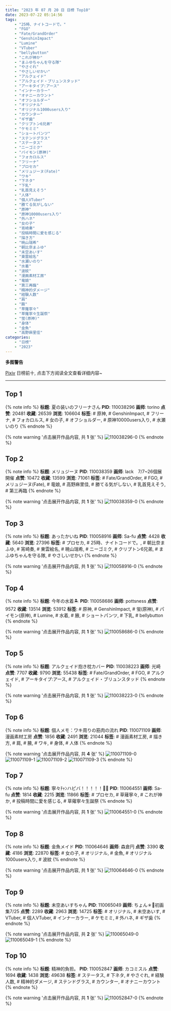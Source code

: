 ```yaml
---
title: "2023 年 07 月 20 日 日榜 Top10"
date: 2023-07-22 05:14:56
tags:
    - "25時、ナイトコードで。"
    - "FGO"
    - "Fate/GrandOrder"
    - "GenshinImpact"
    - "Lumine"
    - "VTuber"
    - "bellybutton"
    - "これが神か"
    - "まふゆちゃんを守る隊"
    - "やさぐれ"
    - "やさしいせかい"
    - "アルクェイド"
    - "アルクェイド・ブリュンスタッド"
    - "アーキタイプ:アース"
    - "インナーカラー"
    - "オナニーカウント"
    - "オフショルダー"
    - "オリジナル"
    - "オリジナル1000users入り"
    - "カウンター"
    - "ギザ歯"
    - "クリプトン6兄弟"
    - "ケモミミ"
    - "ショートパンツ"
    - "ステンドグラス"
    - "ステータス"
    - "ニーゴミク"
    - "パイモン(原神)"
    - "フォカロルス"
    - "フリーナ"
    - "プロセカ"
    - "メリュジーヌ(Fate)"
    - "ワキ"
    - "下ネタ"
    - "下乳"
    - "乳首見えそう"
    - "人体"
    - "個人VTuber"
    - "勝てる気がしない"
    - "原神"
    - "原神10000users入り"
    - "外ハネ"
    - "女の子"
    - "宵崎奏"
    - "投稿時間に愛を感じる"
    - "描き方"
    - "暁山瑞希"
    - "朝比奈まふゆ"
    - "未空あいす"
    - "東雲絵名"
    - "水瀬いのり"
    - "水着"
    - "波紋"
    - "漫画素材工房"
    - "竜娘"
    - "第三再臨"
    - "精神的ダメージ"
    - "経験人数"
    - "肩"
    - "腋"
    - "草薙寧々"
    - "草薙寧々生誕祭"
    - "蛍(原神)"
    - "身体"
    - "金魚"
    - "高野麻里佳"
categories:
    - "日榜"
    - "2023"
---
```


<i class="fa fa-triangle-exclamation"></i>**多图警告**<i class="fa fa-triangle-exclamation"></i>

[Pixiv](https://www.pixiv.net/) 日榜前十, 点击下方阅读全文查看详细内容~

<!-- more -->

---

## Top 1

{% note info %}
**标题**: 夏の装いのフリーナさん
**PID**: 110038296 **画师**: torino
**点赞**: 20481 **收藏**: 26539 **浏览**: 106604
**标签**: # 原神, # GenshinImpact, # フリーナ, # フォカロルス, # 女の子, # オフショルダー, # 原神10000users入り, # 水瀬いのり
{% endnote %}

{% note warning '点击展开作品内容, 共 **1** 张' %}
![110038296-0](https://i.pixiv.re/img-original/img/2023/07/19/09/17/20/110038296_p0.jpg)
{% endnote %}

## Top 2

{% note info %}
**标题**: メリュジーヌ
**PID**: 110038359 **画师**: lack　7/7~26個展開催
**点赞**: 10472 **收藏**: 13599 **浏览**: 71061
**标签**: # Fate/GrandOrder, # FGO, # メリュジーヌ(Fate), # 竜娘, # 高野麻里佳, # 勝てる気がしない, # 乳首見えそう, # 第三再臨
{% endnote %}

{% note warning '点击展开作品内容, 共 **1** 张' %}
![110038359-0](https://i.pixiv.re/img-original/img/2023/07/19/00/00/58/110038359_p0.png)
{% endnote %}

## Top 3

{% note info %}
**标题**: あったかいね
**PID**: 110058916 **画师**: Sa-fu
**点赞**: 4428 **收藏**: 5640 **浏览**: 27396
**标签**: # プロセカ, # 25時、ナイトコードで。, # 朝比奈まふゆ, # 宵崎奏, # 東雲絵名, # 暁山瑞希, # ニーゴミク, # クリプトン6兄弟, # まふゆちゃんを守る隊, # やさしいせかい
{% endnote %}

{% note warning '点击展开作品内容, 共 **1** 张' %}
![110058916-0](https://i.pixiv.re/img-original/img/2023/07/19/21/04/32/110058916_p0.jpg)
{% endnote %}

## Top 4

{% note info %}
**标题**: 今年の水着🏝️
**PID**: 110058686 **画师**: pottsness
**点赞**: 9572 **收藏**: 13514 **浏览**: 53912
**标签**: # 原神, # GenshinImpact, # 蛍(原神), # パイモン(原神), # Lumine, # 水着, # 腋, # ショートパンツ, # 下乳, # bellybutton
{% endnote %}

{% note warning '点击展开作品内容, 共 **1** 张' %}
![110058686-0](https://i.pixiv.re/img-original/img/2023/07/19/21/00/01/110058686_p0.jpg)
{% endnote %}

## Top 5

{% note info %}
**标题**: アルクェイド抱き枕カバー
**PID**: 110038223 **画师**: 光崎
**点赞**: 7707 **收藏**: 9790 **浏览**: 55438
**标签**: # Fate/GrandOrder, # FGO, # アルクェイド, # アーキタイプ:アース, # アルクェイド・ブリュンスタッド
{% endnote %}

{% note warning '点击展开作品内容, 共 **1** 张' %}
![110038223-0](https://i.pixiv.re/img-original/img/2023/07/19/00/00/02/110038223_p0.png)
{% endnote %}

## Top 6

{% note info %}
**标题**: 個人メモ：ワキ周りの筋肉の流れ
**PID**: 110071109 **画师**: 漫画素材工房
**点赞**: 1856 **收藏**: 2491 **浏览**: 21044
**标签**: # 漫画素材工房, # 描き方, # 肩, # 腋, # ワキ, # 身体, # 人体
{% endnote %}

{% note warning '点击展开作品内容, 共 **4** 张' %}
![110071109-0](https://i.pixiv.re/img-original/img/2023/07/20/07/00/13/110071109_p0.jpg)
![110071109-1](https://i.pixiv.re/img-original/img/2023/07/20/07/00/13/110071109_p1.jpg)
![110071109-2](https://i.pixiv.re/img-original/img/2023/07/20/07/00/13/110071109_p2.jpg)
![110071109-3](https://i.pixiv.re/img-original/img/2023/07/20/07/00/13/110071109_p3.jpg)
{% endnote %}

## Top 7

{% note info %}
**标题**: 寧々ﾁｬﾝハピバ！！！！！🎂🎉
**PID**: 110064551 **画师**: Sa-fu
**点赞**: 1814 **收藏**: 2215 **浏览**: 11866
**标签**: # プロセカ, # 草薙寧々, # これが神か, # 投稿時間に愛を感じる, # 草薙寧々生誕祭
{% endnote %}

{% note warning '点击展开作品内容, 共 **1** 张' %}
![110064551-0](https://i.pixiv.re/img-original/img/2023/07/20/00/00/31/110064551_p0.jpg)
{% endnote %}

## Top 8

{% note info %}
**标题**: 金魚メイド
**PID**: 110064646 **画师**: 森倉円
**点赞**: 3390 **收藏**: 4186 **浏览**: 22870
**标签**: # 女の子, # オリジナル, # 金魚, # オリジナル1000users入り, # 波紋
{% endnote %}

{% note warning '点击展开作品内容, 共 **1** 张' %}
![110064646-0](https://i.pixiv.re/img-original/img/2023/07/20/00/01/04/110064646_p0.png)
{% endnote %}

## Top 9

{% note info %}
**标题**: 未空あいすちゃん
**PID**: 110065049 **画师**: ちょん＊📙初画集7/25
**点赞**: 2289 **收藏**: 2963 **浏览**: 14725
**标签**: # オリジナル, # 未空あいす, # VTuber, # 個人VTuber, # インナーカラー, # ケモミミ, # 外ハネ, # ギザ歯
{% endnote %}

{% note warning '点击展开作品内容, 共 **2** 张' %}
![110065049-0](https://i.pixiv.re/img-original/img/2023/07/20/00/06/56/110065049_p0.png)
![110065049-1](https://i.pixiv.re/img-original/img/2023/07/20/00/06/56/110065049_p1.png)
{% endnote %}

## Top 10

{% note info %}
**标题**: 精神的負担。
**PID**: 110052847 **画师**: カコミスル
**点赞**: 1694 **收藏**: 1438 **浏览**: 49638
**标签**: # ステータス, # 下ネタ, # やさぐれ, # 経験人数, # 精神的ダメージ, # ステンドグラス, # カウンター, # オナニーカウント
{% endnote %}

{% note warning '点击展开作品内容, 共 **1** 张' %}
![110052847-0](https://i.pixiv.re/img-original/img/2023/07/19/17/12/44/110052847_p0.jpg)
{% endnote %}
